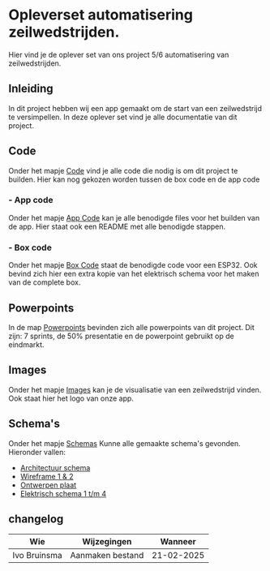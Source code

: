 # Opleverset automatisering zeilwedstrijden.

Hier vind je de oplever set van ons project 5/6 automatisering van zeilwedstrijden.

## Inleiding
In dit project hebben wij een app gemaakt om de start van een zeilwedstrijd te versimpellen. In deze oplever set vind je alle documentatie van dit project.

## **Code**
Onder het mapje [Code](https://github.com/ammielb/AutoDick3/tree/master/Project56OpleverSet/Code) vind je alle code die nodig is om dit project te builden.
Hier kan nog gekozen worden tussen de box code en de app code

### **- App code**
Onder het mapje [App Code](https://github.com/ammielb/AutoDick3/tree/master/Project56OpleverSet/Code/App%20Code) kan je alle benodigde files voor het builden van de app. Hier staat ook een README met alle benodigde stappen.

### **- Box code**
Onder het mapje [Box Code](https://github.com/ammielb/AutoDick3/tree/master/Project56OpleverSet/Code/Box%20Code) staat de benodigde code voor een ESP32. Ook bevind zich hier een extra kopie van het elektrisch schema voor het maken van de complete box.

## Powerpoints
In de map [Powerpoints](https://github.com/ammielb/AutoDick3/tree/master/Project56OpleverSet/Powerpoints) bevinden zich alle powerpoints van dit project. Dit zijn: 7 sprints, de 50% presentatie en de powerpoint gebruikt op de eindmarkt.

## Images
Onder het mapje [Images](https://github.com/ammielb/AutoDick3/tree/master/Project56OpleverSet/Images) kan je de visualisatie van een zeilwedstrijd vinden. Ook staat hier het logo van onze app.

## Schema's
Onder het mapje [Schemas](https://github.com/ammielb/AutoDick3/tree/master/Project56OpleverSet/Schemas) Kunne alle gemaakte schema's gevonden. Hieronder vallen:
- [Architectuur schema](https://github.com/ammielb/AutoDick3/blob/master/Project56OpleverSet/Schemas/AutoDick4ArchitectuurSchema.png)
- [Wireframe 1 & 2](https://github.com/ammielb/AutoDick3/blob/master/Project56OpleverSet/Schemas/Wireframes)
- [Ontwerpen plaat](https://github.com/ammielb/AutoDick3/blob/master/Project56OpleverSet/Schemas/Plaat%20Ontwerpen)
- [Elektrisch schema 1 t/m 4](https://github.com/ammielb/AutoDick3/tree/master/Project56OpleverSet/Schemas/Electrische%20schemas)

## changelog
| Wie | Wijzegingen| Wanneer | 
|-----|--------|--|
|Ivo Bruinsma| Aanmaken bestand |21-02-2025|